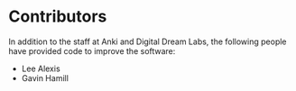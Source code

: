 # Contributors

In addition to the staff at Anki and Digital Dream Labs, the following people have provided code to improve the software:

* Lee Alexis
* Gavin Hamill